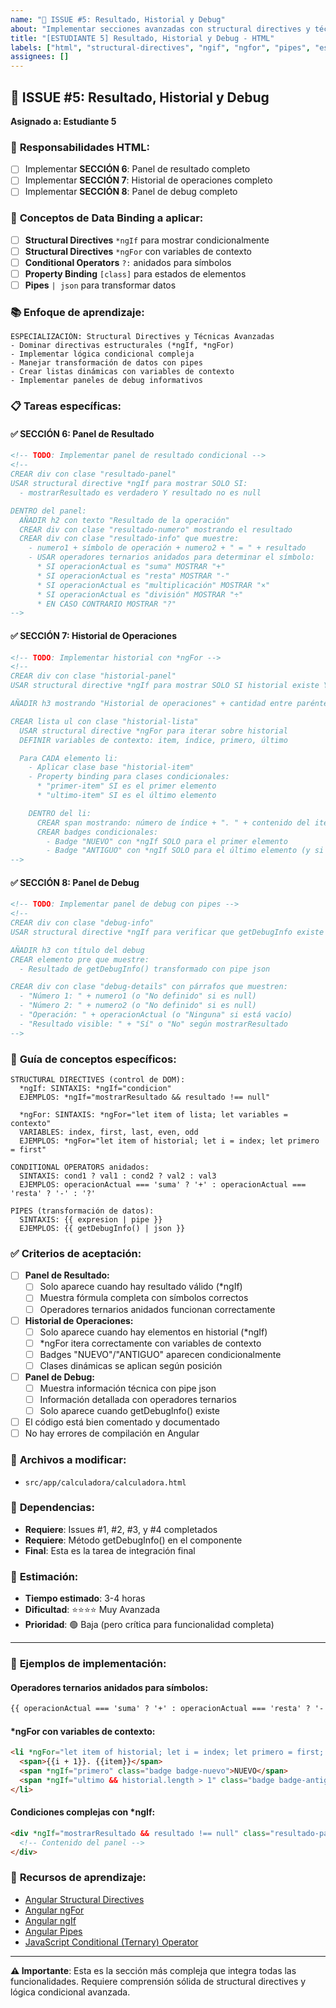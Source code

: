 ```yaml
---
name: "🎯 ISSUE #5: Resultado, Historial y Debug"
about: "Implementar secciones avanzadas con structural directives y técnicas complejas"
title: "[ESTUDIANTE 5] Resultado, Historial y Debug - HTML"
labels: ["html", "structural-directives", "ngif", "ngfor", "pipes", "estudiante-5", "avanzado"]
assignees: []
---
```


## 🎯 **ISSUE #5: Resultado, Historial y Debug**

**Asignado a: Estudiante 5**

### 📝 **Responsabilidades HTML:**

- [ ] Implementar **SECCIÓN 6**: Panel de resultado completo
- [ ] Implementar **SECCIÓN 7**: Historial de operaciones completo
- [ ] Implementar **SECCIÓN 8**: Panel de debug completo

### 🎯 **Conceptos de Data Binding a aplicar:**

- [ ] **Structural Directives** `*ngIf` para mostrar condicionalmente
- [ ] **Structural Directives** `*ngFor` con variables de contexto
- [ ] **Conditional Operators** `?:` anidados para símbolos
- [ ] **Property Binding** `[class]` para estados de elementos
- [ ] **Pipes** `| json` para transformar datos

### 📚 **Enfoque de aprendizaje:**

```
ESPECIALIZACIÓN: Structural Directives y Técnicas Avanzadas
- Dominar directivas estructurales (*ngIf, *ngFor)
- Implementar lógica condicional compleja
- Manejar transformación de datos con pipes
- Crear listas dinámicas con variables de contexto
- Implementar paneles de debug informativos
```

### 📋 **Tareas específicas:**

#### ✅ **SECCIÓN 6: Panel de Resultado**

```html
<!-- TODO: Implementar panel de resultado condicional -->
<!-- 
CREAR div con clase "resultado-panel"
USAR structural directive *ngIf para mostrar SOLO SI:
  - mostrarResultado es verdadero Y resultado no es null

DENTRO del panel:
  AÑADIR h2 con texto "Resultado de la operación"
  CREAR div con clase "resultado-numero" mostrando el resultado
  CREAR div con clase "resultado-info" que muestre:
    - numero1 + símbolo de operación + numero2 + " = " + resultado
    - USAR operadores ternarios anidados para determinar el símbolo:
      * SI operacionActual es "suma" MOSTRAR "+"
      * SI operacionActual es "resta" MOSTRAR "-"
      * SI operacionActual es "multiplicación" MOSTRAR "×"
      * SI operacionActual es "división" MOSTRAR "÷"
      * EN CASO CONTRARIO MOSTRAR "?"
-->
```

#### ✅ **SECCIÓN 7: Historial de Operaciones**

```html
<!-- TODO: Implementar historial con *ngFor -->
<!-- 
CREAR div con clase "historial-panel"
USAR structural directive *ngIf para mostrar SOLO SI historial existe Y tiene elementos

AÑADIR h3 mostrando "Historial de operaciones" + cantidad entre paréntesis

CREAR lista ul con clase "historial-lista"
  USAR structural directive *ngFor para iterar sobre historial
  DEFINIR variables de contexto: item, índice, primero, último

  Para CADA elemento li:
    - Aplicar clase base "historial-item"
    - Property binding para clases condicionales:
      * "primer-item" SI es el primer elemento
      * "ultimo-item" SI es el último elemento

    DENTRO del li:
      CREAR span mostrando: número de índice + ". " + contenido del item
      CREAR badges condicionales:
        - Badge "NUEVO" con *ngIf SOLO para el primer elemento
        - Badge "ANTIGUO" con *ngIf SOLO para el último elemento (y si hay más de 1)
-->
```

#### ✅ **SECCIÓN 8: Panel de Debug**

```html
<!-- TODO: Implementar panel de debug con pipes -->
<!-- 
CREAR div con clase "debug-info"
USAR structural directive *ngIf para verificar que getDebugInfo existe

AÑADIR h3 con título del debug
CREAR elemento pre que muestre:
  - Resultado de getDebugInfo() transformado con pipe json

CREAR div con clase "debug-details" con párrafos que muestren:
  - "Número 1: " + numero1 (o "No definido" si es null)
  - "Número 2: " + numero2 (o "No definido" si es null)  
  - "Operación: " + operacionActual (o "Ninguna" si está vacío)
  - "Resultado visible: " + "Sí" o "No" según mostrarResultado
-->
```

### 🧠 **Guía de conceptos específicos:**

```
STRUCTURAL DIRECTIVES (control de DOM):
  *ngIf: SINTAXIS: *ngIf="condicion"
  EJEMPLOS: *ngIf="mostrarResultado && resultado !== null"

  *ngFor: SINTAXIS: *ngFor="let item of lista; let variables = contexto"
  VARIABLES: index, first, last, even, odd
  EJEMPLOS: *ngFor="let item of historial; let i = index; let primero = first"

CONDITIONAL OPERATORS anidados:
  SINTAXIS: cond1 ? val1 : cond2 ? val2 : val3
  EJEMPLOS: operacionActual === 'suma' ? '+' : operacionActual === 'resta' ? '-' : '?'

PIPES (transformación de datos):
  SINTAXIS: {{ expresion | pipe }}
  EJEMPLOS: {{ getDebugInfo() | json }}
```

### ✅ **Criterios de aceptación:**

- [ ] **Panel de Resultado:**
  - [ ] Solo aparece cuando hay resultado válido (\*ngIf)
  - [ ] Muestra fórmula completa con símbolos correctos
  - [ ] Operadores ternarios anidados funcionan correctamente
- [ ] **Historial de Operaciones:**
  - [ ] Solo aparece cuando hay elementos en historial (\*ngIf)
  - [ ] \*ngFor itera correctamente con variables de contexto
  - [ ] Badges "NUEVO"/"ANTIGUO" aparecen condicionalmente
  - [ ] Clases dinámicas se aplican según posición
- [ ] **Panel de Debug:**
  - [ ] Muestra información técnica con pipe json
  - [ ] Información detallada con operadores ternarios
  - [ ] Solo aparece cuando getDebugInfo() existe
- [ ] El código está bien comentado y documentado
- [ ] No hay errores de compilación en Angular

### 📁 **Archivos a modificar:**

- `src/app/calculadora/calculadora.html`

### 🔗 **Dependencias:**

- **Requiere**: Issues #1, #2, #3, y #4 completados
- **Requiere**: Método getDebugInfo() en el componente
- **Final**: Esta es la tarea de integración final

### 📅 **Estimación:**

- **Tiempo estimado**: 3-4 horas
- **Dificultad**: ⭐⭐⭐⭐ Muy Avanzada
- **Prioridad**: 🟢 Baja (pero crítica para funcionalidad completa)

---

### 🔧 **Ejemplos de implementación:**

#### **Operadores ternarios anidados para símbolos:**

```html
{{ operacionActual === 'suma' ? '+' : operacionActual === 'resta' ? '-' : operacionActual === 'multiplicación' ? '×' : operacionActual === 'división' ? '÷' : '?' }}
```

#### **\*ngFor con variables de contexto:**

```html
<li *ngFor="let item of historial; let i = index; let primero = first; let ultimo = last" class="historial-item" [class.primer-item]="primero" [class.ultimo-item]="ultimo">
  <span>{{i + 1}}. {{item}}</span>
  <span *ngIf="primero" class="badge badge-nuevo">NUEVO</span>
  <span *ngIf="ultimo && historial.length > 1" class="badge badge-antiguo">ANTIGUO</span>
</li>
```

#### **Condiciones complejas con \*ngIf:**

```html
<div *ngIf="mostrarResultado && resultado !== null" class="resultado-panel">
  <!-- Contenido del panel -->
</div>
```

### 📖 **Recursos de aprendizaje:**

- [Angular Structural Directives](https://angular.io/guide/structural-directives)
- [Angular ngFor](https://angular.io/api/common/NgFor)
- [Angular ngIf](https://angular.io/api/common/NgIf)
- [Angular Pipes](https://angular.io/guide/pipes)
- [JavaScript Conditional (Ternary) Operator](https://developer.mozilla.org/en-US/docs/Web/JavaScript/Reference/Operators/Conditional_Operator)

---

**⚠️ Importante**: Esta es la sección más compleja que integra todas las funcionalidades. Requiere comprensión sólida de structural directives y lógica condicional avanzada.
